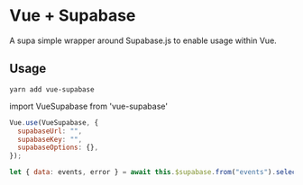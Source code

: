 # Vue + Supabase

A supa simple wrapper around Supabase.js to enable usage within Vue.

## Usage

```
yarn add vue-supabase
```

import VueSupabase from 'vue-supabase'

```js
Vue.use(VueSupabase, {
  supabaseUrl: "",
  supabaseKey: "",
  supabaseOptions: {},
});
```

```js
let { data: events, error } = await this.$supabase.from("events").select("*");
```
